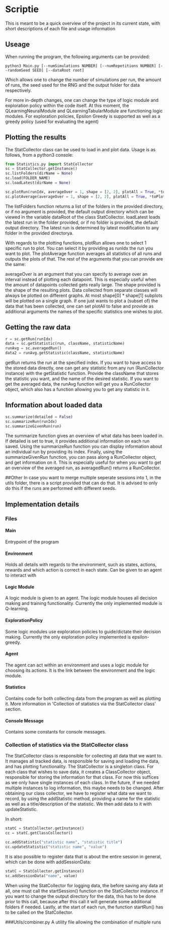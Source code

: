 # Scriptie

This is meant to be a quick overview of the project in its current state, with
short descriptions of each file and usage information


## Useage

When running the program, the following arguments can be provided:
```
python3 Main.py [--numSimulations NUMBER] [--numRepetitions NUMBER] [--randomSeed SEED] [--dataRoot root]
```
Which allows one to change the number of simulations per run, the amount of runs, the
seed used for the RNG and the output folder for data respectively. 

For more in-depth changes, one can change the type of logic module and exploration policy within the code itself.
At this moment, the QLearningNeuralModule and QLearningTabularModule are functioning logic modules.
For exploration policies, Epsilon Greedy is supported as well as a greedy policy (used for evaluating the agent)

## Plotting the results

The StatCollector class can be used to load in and plot data. Usage is as follows,
from a python3 console:
```python
from Statistics.py import StatCollector
sc = StatCollector.getInstance()
sc.listFolders(dirName = None)
sc.load(FOLDER_NAME)
sc.loadLatest(dirName = None)

sc.plotRun(runIdx, averageOver = 1, shape = [2, 2], plotAll = True, *toPlot)
sc.plotAverage(averageOver = 1, shape = [2, 2], plotAll = True, *toPlot)
```

The listFolders function returns a list of the folders in the provided directory, or if
no argument is provided, the default output directory which can be viewed in the variable
dataRoot of the class StatCollector. loadLatest loads the latest run in the folder
provided, or if no folder is provided, the default output directory. The latest run is
determined by latest modification to any folder in the provided directorya.

With regards to the plotting functions, plotRun allows one to select 1 specific run to plot.
You can select it by providing as runIdx the run you want to plot.
The plotAverage function averages all statistics of all runs and outputs the plots of that.
The rest of the arguments that you can provide are the same:

averageOver is an argument that you can specify to average over an interval instead
of plotting each datapoint. This is especially useful when the amount of datapoints
collected gets really large. The shape provided is the shape of the resulting plots.
Data collected from separate classes will always be plotted on different graphs.
At most shape[0] * shape[1] subplots will be plotted on a single graph.
If one just wants to plot a (subset of) the data that has been collected, one can set plotAll
to false and provide as additional arguments the names of the specific statistics one wishes to plot.

## Getting the raw data
```python
r = sc.getRun(runIdx)
data = sc.getStatistic(run, className, statisticName)
runAvg = sc.averagedRun()
data2 = runAvg.getStatistic(className, statisticName)
```
getRun returns the run at the specified index.
If you want to have access to the stored data directly, one can get any statistic from any run (RunCollector instance)
with the getStatistic function. Provide the className that stores the statistic you want, and the name
of the desired statistic. If you want to get the averaged data, the runAvg function will get you
a RunCollector object, which also has a function allowing you to get any statistic in it.

## Information about loaded data

```python
sc.summarize(detailed = False)
sc.summarizeRun(runIdx)
sc.summarizeGivenRun(run)
```

The summarize function gives an overview of what data has been loaded in.
If detailed is set to true, it provides additional information on each run saved.
Using the summarizeRun function you can display information about an individual run by providing
its index.
Finally, using the summarizeGivenRun function, you can pass along a RunCollector object, and get
information on it. This is especially useful for when you want to get an overview of the averaged
run, as averagedRun() returns a RunCollector.

##Other
In case you want to merge multiple seperate sessions into 1, in the utils folder, there is a
script provided that can do that. It is advised to only do this if the runs are performed with different
seeds.

## Implementation details

### Files

#### Main
Entrypoint of the program

#### Environment
Holds all details with regards to the environment, such as states, actions, rewards
and which action is correct in each state. Can be given to an agent to interact with

#### Logic Module
A logic module is given to an agent. The logic module houses all decision making and
training functionality.
Currently the only implemented module is Q-learning.

#### ExplorationPolicy
Some logic modules use exploration policies to guide/dictate their decision making.
Currently the only exploration policy implemented is epsilon-greedy.

#### Agent
The agent can act within an environment and uses a logic module for choosing its actions.
It is the link between the environment and the logic module.

#### Statistics
Contains code for both collecting data from the program as well as plotting it.
More information in 'Collection of statistics via the StatCollector class' section.

#### Console Message
Contains some constants for console messages.


### Collection of statistics via the StatCollector class
The StatCollector class is responsible for collecting all data that we want to.
It manages all tracked data, is responsible for saving and loading the data, and
has plotting functionality. The StatCollector is a singleton class. For each class
that wishes to save data, it creates a ClassCollector object, responsible for storing
the information for that class. For now this suffices as we only have single instances
of each class. In the future, if we needed multiple instances to log information,
this maybe needs to be changed. After obtaining our class collector, we have to
register what data we want to record, by using the addStatistic method, providing a
name for the statistic as well as a title/description of the statistic. We then
add data to it with updateStatistic.

In short:
```python
statC = StatCollector.getInstance()
cc = statC.getClassCollector()

cc.addStatistic("statistic name", "statistic title")
cc.updateStatistic("statistic name", "value")
```

It is also possible to register data that is about the entire session in general, 
which can be done with addSessionData:

```python
statC = StatCollector.getInstance()
sc.addSessionData("name", value)
```

When using the StatCollector for logging data, the before saving any data at all, one
must call the startSession() function on the StatCollector instance. If you want to change
the output directory for the data, this has to be done prior to this call, because after
this call it will generate some additional folders if needed. Lastly, at the start of
each run, the function startRun() has to be called on the StatCollector.

###Utils/combiner.py
A utility file allowing the combination of multiple runs
